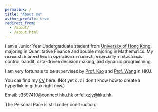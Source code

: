 ```yaml
---
permalink: /
title: "About me"
author_profile: true
redirect_from: 
  - /about/
  - /about.html
---
```


I am a Junior Year Undergraduate student from [University of Hong Kong](https://www.hku.hk/), majoring in Quantitative Finance and double majoring in Mathematics. My research interest lies in operations research, especially in stochastic control, bandit, data-driven decision making, and dynamic programming.

I am very fortunate to be supervised by [Prof. Kuo](https://sites.google.com/site/yonghongkuo/) and [Prof. Wang](http://zhengliwang.net/) in HKU.

You can find my [CV](/assets/Zhang_Jingyan_CV.pdf) here. (Not yet cuz i don't know how to create a hyperlink in github right now.)

Email: [u3597410@connect.hku.hk](mailto:u3597410@connect.hku.hk) or [felixzjy@hku.hk](mailto:felixzjy@hku.hk)

The Personal Page is still under construction.
